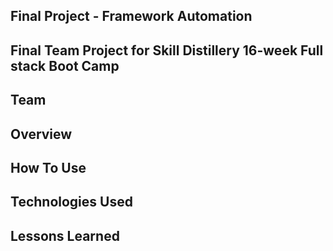 ## Final Project - Framework Automation

## Final Team Project for Skill Distillery 16-week Full stack Boot Camp

## Team

## Overview

## How To Use

## Technologies Used

## Lessons Learned
